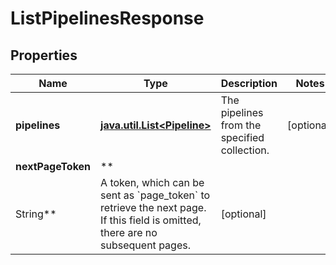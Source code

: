 # ListPipelinesResponse

## Properties

Name | Type | Description | Notes
------------ | ------------- | ------------- | -------------
**pipelines** | [**java.util.List&lt;Pipeline&gt;**](Pipeline.md) | The pipelines from the specified collection. |  [optional]
**nextPageToken** | **
String** | A token, which can be sent as &#x60;page_token&#x60; to retrieve the next page. If this field is omitted, there are no subsequent pages. |  [optional]



